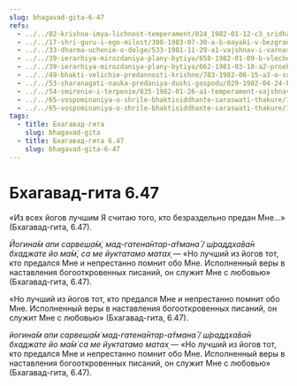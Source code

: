 ```yaml
---
slug: bhagavad-gita-6-47
refs:
  - ../../02-krishna-imya-lichnost-temperament/024_1982-01-12-c3_sridharmj_krishna_ojidaet_polnogo_samoposvyaweniya.md
  - ../../17-shri-guru-i-ego-milost/308-1983-07-30-a-b-mayaki-v-bezgranichnom.md
  - ../../33-dharma-uchenie-o-dolge/533-1981-11-29-a1-vajshnav-i-varnashrama.md
  - ../../39-ierarhiya-mirozdaniya-plany-bytiya/658-1982-01-09-b-vlechenie-sut-vsego-bytiya.md
  - ../../39-ierarhiya-mirozdaniya-plany-bytiya/662-1981-03-10-a2-proekt-hrama-vedicheskogo-planetariya.md
  - ../../49-bhakti-velichie-predannosti-krishne/783-1982-06-15-a3-o-sudbe-gyani-v-gite-bhagavatam-i-chajtanya-charitamrite-proslavlenie-bhakti-v-gite.md
  - ../../53-sharanagati-nauka-predaniya-dushi-gospodu/829-1982-04-24-b2-bhakti-i-sharanagati-daruyut-sokrovishhe-kotoroe-prevyshe-jogi-karmy-i-gyany.md
  - ../../54-smirenie-i-terpenie/835-1982-01-26-a1-temperament-vajshnava-sochetaet-smirenie-i-reshitelnost.md
  - ../../65-vospominaniya-o-shrile-bhaktisiddhante-saraswati-thakure/1035-1982-01-01-a2-sarasvati-thakur-i-lalit-prasad.md
  - ../../65-vospominaniya-o-shrile-bhaktisiddhante-saraswati-thakure/1041-1983-03-02-hari-katha-na-den-yavleniya-shrily-sarasvati-thakura.md
tags:
  - title: Бхагавад-гита
    slug: bhagavad-gita
  - title: Бхагавад-гита 6.47
    slug: bhagavad-gita-6-47
---
```


# Бхагавад-гита 6.47

«Из всех йогов лучшим Я считаю того, кто безраздельно предан Мне…» (Бхагавад-гита, 6.47).

*Йогина̄м апи сарвеш̣а̄м̇, мад-гатена̄нтар-а̄тмана̄ / ш́раддха̄ва̄н бхаджате йо ма̄м̇, са ме йуктатамо матах̣* — «Но лучший из йогов тот, кто предался Мне и непрестанно помнит обо Мне. Исполненный веры в наставления богооткровенных писаний, он служит Мне с любовью» (Бхагавад-гита, 6.47).

«Но лучший из йогов тот, кто предался Мне и непрестанно помнит обо Мне. Исполненный веры в наставления богооткровенных писаний, он служит Мне с любовью» (Бхагавад-гита, 6.47).

*йогина̄м апи сарвеш̣а̄м̇ мад-гатена̄нтар-а̄тмана̄ / ш́раддха̄ва̄н бхаджате йо ма̄м̇ са ме йуктатамо матах̣* — «Но лучший из йогов тот, кто предался Мне и непрестанно помнит обо Мне. Исполненный веры в наставления богооткровенных писаний, он служит Мне с любовью» (Бхагавад-гита, 6.47).

